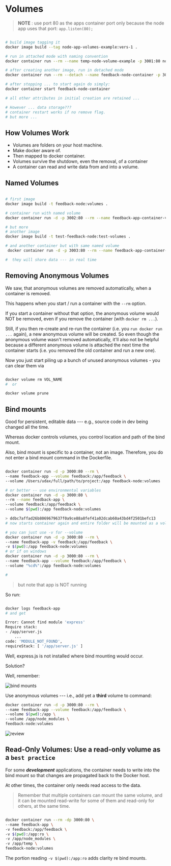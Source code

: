 # Volumes

> **NOTE** : use port 80 as the apps container port only because the node app uses that port: `app.listen(80);`

```bash

# build image tagging it
docker image build --tag node-app-volumes-example:vers-1 .

# run in attached mode with naming convention
docker container run --rm --name temp-node-volume-example -p 3001:80 node-app-volumes-example:vers-1

# after creating another image, run in detached mode
docker container run --rm --detach --name feedback-node-container -p 3001:80 feedback-node

# after stopping ... to start again do simply:
docker container start feedback-node-container

# all other attributes in initial creation are retained ...

# However ... data storage???
# container restart works if no remove flag.
# but more ...

```

## How Volumes Work

- Volumes are folders on your host machine.
- Make docker aware of.
- Then mapped to docker container.
- Volumes survive the shutdown, even the removal, of a container
- A container can read and write data from and into a volume.

## Named Volumes

```bash

# first image
docker image build -t feedback-node:volumes .

# container run with named volume
docker container run -d -p 3002:80 --rm --name feedback-app-container-voluminator --volume feedback:/app/feedback feedback-node:volumes

# but more
# another image
docker image build -t test-feedback-node:test-volumes .

# and another container but with same named volume
 docker container run -d -p 3003:80 --rm --name feedback-app-container-version-test --volume feedback:/app/feedback test-feedback-node:test-volumes

#  they will share data --- in real time

```

## Removing Anonymous Volumes

We saw, that anonymous volumes are removed automatically, when a container is removed.

This happens when you start / run a container with the `--rm` option.

If you start a container without that option, the anonymous volume would NOT be removed, even if you remove the container (with `docker rm ...`).

Still, if you then re-create and re-run the container (i.e. you `run docker run ...` again), a new anonymous volume will be created. So even though the anonymous volume wasn't removed automatically, it'll also not be helpful because a different anonymous volume is attached the next time the container starts (i.e. you removed the old container and run a new one).

Now you just start piling up a bunch of unused anonymous volumes - you can clear them via

```bash

docker volume rm VOL_NAME
#  or

docker volume prune

```

## Bind mounts

Good for persistent, editable data --- e.g., source code in dev being changed all the time.

Whereas docker controls volumes, you control location and path of the bind mount.

Also, bind mount is specific to a container, not an image. Therefore, you do not enter a bind mount command in the Dockerfile.

```bash

docker container run -d -p 3000:80 --rm \
--name feedback-app --volume feedback:/app/feedback \
--volume /Users/udax/full/path/to/project:/app feedback-node:volumes

# or better -- use environmental variables
docker container run -d -p 3000:80 \
--rm --name feedback-app \
--volume feedback:/app/feedback \
--volume $(pwd):/app feedback-node:volumes

> ddbc7affad26b8069679637f0a9ce88a8fef41a02dcab60a43bd4f2501befc13
# now starts container again and entire folder will be mounted as a volume into the app folder

# you can just use -v for --volume
docker container run -d -p 3000:80 --rm \
--name feedback-app -v feedback:/app/feedback \
-v $(pwd):/app feedback-node:volumes
# or if on windows
docker container run -d -p 3000:80 --rm \
--name feedback-app --volume feedback:/app/feedback \
--volume "%cd%":/app feedback-node:volumes

#

```

> but note that app is NOT running

So run:

```bash

docker logs feedback-app
# and get

Error: Cannot find module 'express'
Require stack:
- /app/server.js
    ...
code: 'MODULE_NOT_FOUND',
requireStack: [ '/app/server.js' ]

```

Well, express.js is not installed where bind mounting would occur.

Solution?

Well, remember:

![bind mounts](/images/bindmounts.png)

Use anonymous volumes --- i.e., add yet a **third** volume to command:

```bash
docker container run -d -p 3000:80 --rm \
--name feedback-app --volume feedback:/app/feedback \
--volume $(pwd):/app \
--volume /app/node_modules \
feedback-node:volumes
```

![review](/images/review.png)

## Read-Only Volumes: Use a read-only volume as a `best practice`

For some **_development_** applications, the container needs to write into the bind mount so that changes are propagated back to the Docker host.

At other times, the container only needs read access to the data.

> Remember that multiple containers can mount the same volume, and it can be mounted read-write for some of them and read-only for others, at the same time.

```bash

docker container run --rm -dp 3000:80 \
--name feedback-app \
-v feedback:/app/feedback \
-v $(pwd):/app:ro \
-v /app/node_modules \
-v /app/temp \
feedback-node:volumes

```

The portion reading `-v $(pwd):/app:ro` adds clarity re bind mounts.
